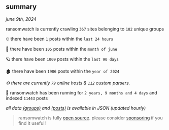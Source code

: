 
## summary
_june 9th, 2024_

ransomwatch is currently crawling `367` sites belonging to `182` unique groups

⏲ there have been `1` posts within the `last 24 hours`

🦈 there have been `105` posts within the `month of june`

🪐 there have been `1009` posts within the `last 90 days`

🏚 there have been `1986` posts within the `year of 2024`

_⚙️ there are currently `79` online hosts & `112` custom parsers._

🦕 ransomwatch has been running for `2 years, 9 months and 4 days` and indexed `11443` posts

_all data  [(groups)](http://ransomwhat.telemetry.ltd/groups) and [(posts)](http://ransomwhat.telemetry.ltd/posts) is available in JSON (updated hourly)_

> ransomwatch is fully [open source](https://github.com/joshhighet/ransomwatch#ransomwatch--). please consider [sponsoring](https://github.com/sponsors/joshhighet) if you find it useful!
